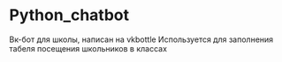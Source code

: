 # Python_chatbot
Вк-бот для школы, написан на vkbottle
Используется для заполнения табеля посещения школьников в классах